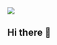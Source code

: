 <img src="https://capsule-render.vercel.app/api?type=wave&color=auto&height=300&section=header&text=capsule%20render&fontSize=90" />



## Hi there 👋

<!--
**ssonggary/ssonggary** is a ✨ _special_ ✨ repository because its `README.md` (this file) appears on your GitHub profile.

Here are some ideas to get you started:

- 🔭 I’m currently working on ...
- 🌱 I’m currently learning ...
- 👯 I’m looking to collaborate on ...
- 🤔 I’m looking for help with ...
- 💬 Ask me about ...
- 📫 How to reach me: ...
- 😄 Pronouns: ...
- ⚡ Fun fact: ...
-->

